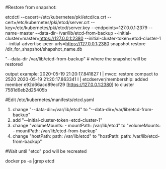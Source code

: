 #Restore from snapshot:


etcdctl --cacert=/etc/kubernetes/pki/etcd/ca.crt --cert=/etc/kubernetes/pki/etcd/server.crt --key=/etc/kubernetes/pki/etcd/server.key --endpoints=127.0.0.1:2379 --name=master --data-dir=/var/lib/etcd-from-backup --initial-cluster=master=https://127.0.0.1:2380 --initial-cluster-token=etcd-cluster-1 --initial-advertise-peer-urls=https://127.0.0.1:2380 snapshot restore /dir_for_shapshot/shapshot_name.db

"--data-dir /var/lib/etcd-from-backup" # where the snapshot will be restored


output example:
2020-05-19 21:20:17.841827 I | mvcc: restore compact to 2520
2020-05-19 21:20:17.863341 I | etcdserver/membership: added member e92d66acd89ecf29 [https://127.0.0.1:2380] to cluster 7581d6eb2d25405b

#Edit /etc/kubernetes/manifests/etcd.yaml


  1. change  "--data-dir=/var/lib/etcd" to "--data-dir=/var/lib/etcd-from-backup"
  2. add "--initial-cluster-token=etcd-cluster-1"
  3. change "volumeMounts: - mountPath: /var/lib/etcd" to "volumeMounts: - mountPath: /var/lib/etcd-from-backup"
  4. change "hostPath: path: /var/lib/etcd" to "hostPath: path: /var/lib/etcd-from-backup"

#Wait until "etcd" pod will be recreated

   docker ps -a |grep etcd

